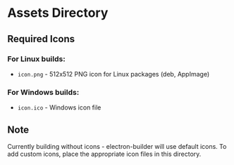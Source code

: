 # Assets Directory

## Required Icons

### For Linux builds:
- `icon.png` - 512x512 PNG icon for Linux packages (deb, AppImage)

### For Windows builds:
- `icon.ico` - Windows icon file

## Note
Currently building without icons - electron-builder will use default icons.
To add custom icons, place the appropriate icon files in this directory.
